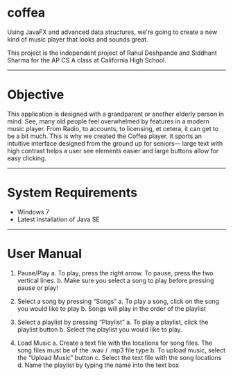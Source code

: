 # coffea
Using JavaFX and advanced data structures, we're going to create a new kind of music player that looks and sounds great.

This project is the independent project of Rahul Deshpande and Siddhant Sharma for the AP CS A class at California High School.
***
# Objective 
This application is designed with a grandparent or another elderly person in mind. See, many old people feel overwhelmed by features in a modern music player. From Radio, to accounts, to licensing, et cetera, it can get to be a bit much. This is why we created the Coffea player. It sports an intuitive interface designed from the ground up for seniors— large text with high contrast helps a user see elements easier and large buttons allow for easy clicking.
***
# System Requirements
- Windows 7
- Latest installation of Java SE
***
# User Manual
1. Pause/Play
  a. To play, press the right arrow. To pause, press the two vertical lines.
  b. Make sure you select a song to play before pressing pause or play!

2. Select a song by pressing “Songs”
  a. To play a song, click on the song you would like to play 
  b. Songs will play in the order of the playlist
            
3. Select a playlist by pressing “Playlist”
  a. To play a playlist, click the playlist button
  b. Select the playlist you would like to play.
            
4. Load Music
  a. Create a text file with the locations for song files. The song files must be of the .wav / .mp3 file type
  b. To upload music, select the “Upload Music” button
  c. Select the text file with the song locations
  d. Name the playlist by typing the name into the text box
          

